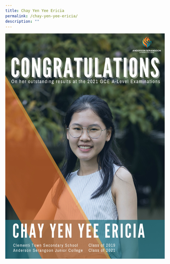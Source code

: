 ```yaml
---
title: Chay Yen Yee Ericia
permalink: /chay-yen-yee-ericia/
description: ""
---
```

![](/images/Outstanding%20Clementeens/A2.jpg)